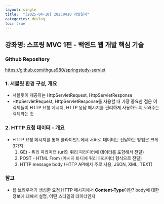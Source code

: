 ```yaml
---
layout: single
title:  "[2025-04-10] 20250410 개발일지"
categories: devlog
toc: true
---
```


## 강좌명: 스프링 MVC 1편 - 백엔드 웹 개발 핵심 기술

### Github Repository
https://github.com/thgus980/springstudy-servlet

### 1. 서블릿 환경 구성, 개요
- 서블릿이 제공하는 HttpServletRequest, HttpServletResponse
- HttpServletRequest, HttpServletResponse를 사용할 때 가장 중요한 점은 이 객체들이 HTTP 요청 메시지, HTTP 응답 메시지를 편리하게 사용하도록 도와주는 객체라는 것

### 2. HTTP 요청 데이터 - 개요
- HTTP 요청 메시지를 통해 클라이언트에서 서버로 데이터는 전달하는 방법은 크게 3가지
    1. GEt - 쿼리 파라미터 (url의 쿼리 파라미터에 데이터를 포함해서 전달)
    2. POST - HTML From (메시지 바디에 쿼리 파라미터 형식으로 전달)
    3. HTTP message body (HTTP API에서 주로 사용, JSON, XML, TEXT)

### 참고
- 웹 브라우저가 생성한 요청 HTTP 메시지에서 **Content-Type**이란? body에 대한 정보에 대해서 설명, 어떤 스타일의 데이터인지